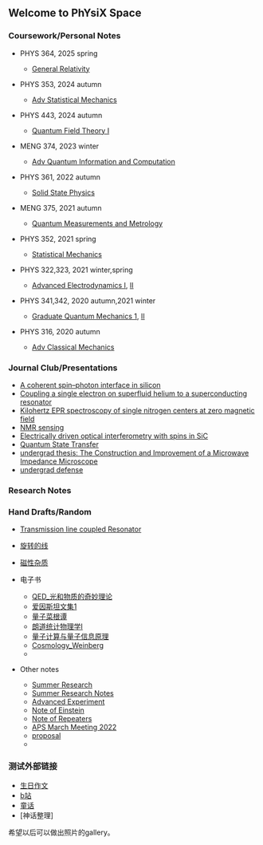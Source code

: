 ## Welcome to PhYsiX Space

### Coursework/Personal Notes

* PHYS 364, 2025 spring
  * [General Relativity](https://physix2020.github.io/blogplace/files/GR.pdf)

* PHYS 353, 2024 autumn
  * [Adv Statistical Mechanics](https://physix2020.github.io/blogplace/files/PHYS_353.pdf)

* PHYS 443, 2024 autumn
  * [Quantum Field Theory I](https://physix2020.github.io/blogplace//files/PHYS_443.pdf)

* MENG 374, 2023 winter
  * [Adv Quantum Information and Computation](https://physix2020.github.io/blogplace//files/MENG_374.pdf)

* PHYS 361, 2022 autumn
  * [Solid State Physics](https://physix2020.github.io/blogplace//files/PHYS_361.pdf)

* MENG 375, 2021 autumn
  * [Quantum Measurements and Metrology](https://physix2020.github.io/blogplace//files/MENG_375.pdf)

* PHYS 352, 2021 spring
  * [Statistical Mechanics](https://physix2020.github.io/blogplace//files/PHYS_352.pdf)

* PHYS 322,323, 2021 winter,spring
  * [Advanced Electrodynamics I](https://physix2020.github.io/blogplace//files/PHYS_322.pdf), [II](https://physix2020.github.io/blogplace//files/PHYS_323.pdf)

* PHYS 341,342, 2020 autumn,2021 winter
  * [Graduate Quantum Mechanics 1](https://physix2020.github.io/blogplace//files/PHYS_323.pdf), [II](https://physix2020.github.io/blogplace//files/PHYS_323.pdf)

* PHYS 316, 2020 autumn
  * [Adv Classical Mechanics](https://physix2020.github.io/blogplace//files/PHYS_316.pdf)

### Journal Club/Presentations
  * [A coherent spin–photon interface in silicon](https://physix2020.github.io/blogplace/files/A_coherent_spin–photon_interface_in_silicon.pdf)
  * [Coupling a single electron on superfluid helium to a superconducting resonator](https://physix2020.github.io/blogplace/files/Coupling_a_single_electron_on_superfluid_helium_to_a_superconducting_resonator.pdf)
  * [Kilohertz EPR spectroscopy of single nitrogen centers at zero magnetic field](https://physix2020.github.io/blogplace/files/Kilohertz_electron_paramagnetic_resonance_spectroscopy_of_single_nitrogen_centers_at_zero_magnetic_field.pdf)
  * [NMR sensing](https://physix2020.github.io/blogplace/files/NMR_sensing.pdf)
  * [Electrically driven optical interferometry with spins in SiC](https://physix2020.github.io/blogplace/files/Electrically_driven_optical_interferometry_with_spins_in_silicon_carbide.pdf)
  * [Quantum State Transfer](https://physix2020.github.io/blogplace/files/QST.pdf)
  * [undergrad thesis: The Construction and Improvement of a Microwave Impedance Microscope](https://physix2020.github.io/blogplace/files/微波阻抗显微镜的搭建及改进.pdf)
  * [undergrad defense](https://physix2020.github.io/blogplace/files/毕业答辩.pdf)

### Research Notes

### Hand Drafts/Random
  * [Transmission line coupled Resonator](https://physix2020.github.io/blogplace/files/Derivation_of_TL_coupled_Resonator.pdf)
  * [旋转的线](https://physix2020.github.io/blogplace/pages/旋转的线.html)
  * [磁性杂质](https://physix2020.github.io/blogplace/pages/磁性杂质.html)

* 电子书
  * [QED_光和物质的奇妙理论](https://physix2020.github.io/blogplace/files/QED_光和物质的奇妙理论.pdf)
  * [爱因斯坦文集1](https://physix2020.github.io/blogplace/files/爱因斯坦文集第一卷.pdf)
  * [量子菜根谭](https://physix2020.github.io/blogplace/files/量子菜根谭_量子理论专题分析.pdf)
  * [朗道统计物理学I](https://physix2020.github.io/blogplace/files/朗道统计物理学I.pdf)
  * [量子计算与量子信息原理](https://physix2020.github.io/blogplace/files/量子计算与量子信息原理.pdf)
  * [Cosmology_Weinberg](https://physix2020.github.io/blogplace/files/Steven_Weinberg_Cosmology.pdf)
  * 


* Other notes
  * [Summer Research](https://physix2020.github.io/blogplace/files/Summer_Research_Summary.pdf)
  * [Summer Research Notes](https://physix2020.github.io/blogplace/files/Summer_Research_Notes.pdf) 
  * [Advanced Experiment](https://physix2020.github.io/blogplace/files/四级实验.pdf)
  * [Note of Einstein](https://physix2020.github.io/blogplace/files/Note_of_A.EINSTEIN.pdf)
  * [Note of Repeaters](https://physix2020.github.io/blogplace/files/Note_of_Repeaters.pdf)
  * [APS March Meeting 2022](https://physix2020.github.io/blogplace/pages/APS_March_Meeting_2022.html)
  * [proposal](https://physix2020.github.io/blogplace/files/proposal.pdf)
  * 


### 测试外部链接
* [生日作文](https://zine.la/@%E8%8B%B9%E6%9E%9C%E6%A0%91%E4%B8%8A%E7%9A%84%E7%81%AF/articles/)
* [b站](https://space.bilibili.com/22728820/)
* [童话](https://physix2020.github.io/archives/)
* [神话整理]

希望以后可以做出照片的gallery。